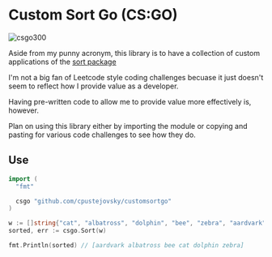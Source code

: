 # Custom Sort Go (CS:GO)
![csgo300](https://user-images.githubusercontent.com/24833119/201412479-de8f5718-0b42-48d3-94d5-6b849597a654.png)

Aside from my punny acronym, this library is to have a collection of custom applications of the [sort package](https://golang.org/pkg/sort)

I'm not a big fan of Leetcode style coding challenges becuase it just doesn't seem to reflect how I provide value as a developer. 

Having pre-written code to allow me to provide value more effectively is, however.

Plan on using this library either by importing the module or copying and pasting for various code challenges to see how they do.

## Use

```go
import (
  "fmt"

  csgo "github.com/cpustejovsky/customsortgo"
)

w := []string{"cat", "albatross", "dolphin", "bee", "zebra", "aardvark"}
sorted, err := csgo.Sort(w)

fmt.Println(sorted) // [aardvark albatross bee cat dolphin zebra]
```
